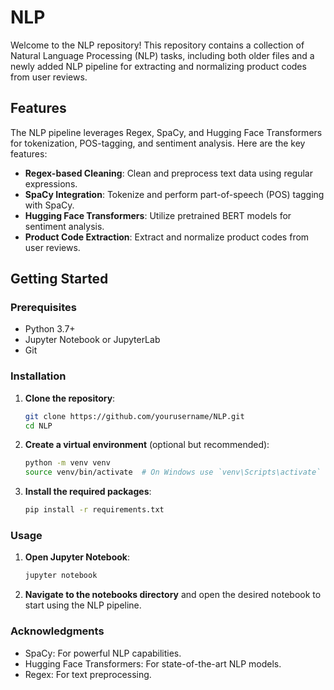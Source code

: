 
# NLP

Welcome to the NLP repository! This repository contains a collection of Natural Language Processing (NLP) tasks, including both older files and a newly added NLP pipeline for extracting and normalizing product codes from user reviews.

## Features

The NLP pipeline leverages Regex, SpaCy, and Hugging Face Transformers for tokenization, POS-tagging, and sentiment analysis. Here are the key features:

- **Regex-based Cleaning**: Clean and preprocess text data using regular expressions.
- **SpaCy Integration**: Tokenize and perform part-of-speech (POS) tagging with SpaCy.
- **Hugging Face Transformers**: Utilize pretrained BERT models for sentiment analysis.
- **Product Code Extraction**: Extract and normalize product codes from user reviews.

## Getting Started

### Prerequisites

- Python 3.7+
- Jupyter Notebook or JupyterLab
- Git

### Installation

1. **Clone the repository**:
   ```sh
   git clone https://github.com/yourusername/NLP.git
   cd NLP
   ```

2. **Create a virtual environment** (optional but recommended):
   ```sh
   python -m venv venv
   source venv/bin/activate  # On Windows use `venv\Scripts\activate`
   ```

3. **Install the required packages**:
   ```sh
   pip install -r requirements.txt
   ```

### Usage

1. **Open Jupyter Notebook**:
   ```sh
   jupyter notebook
   ```

2. **Navigate to the notebooks directory** and open the desired notebook to start using the NLP pipeline.


### Acknowledgments

- SpaCy: For powerful NLP capabilities.
- Hugging Face Transformers: For state-of-the-art NLP models.
- Regex: For text preprocessing.
